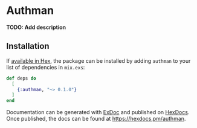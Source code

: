 # Authman

**TODO: Add description**

## Installation

If [available in Hex](https://hex.pm/docs/publish), the package can be installed
by adding `authman` to your list of dependencies in `mix.exs`:

```elixir
def deps do
  [
    {:authman, "~> 0.1.0"}
  ]
end
```

Documentation can be generated with [ExDoc](https://github.com/elixir-lang/ex_doc)
and published on [HexDocs](https://hexdocs.pm). Once published, the docs can
be found at <https://hexdocs.pm/authman>.

